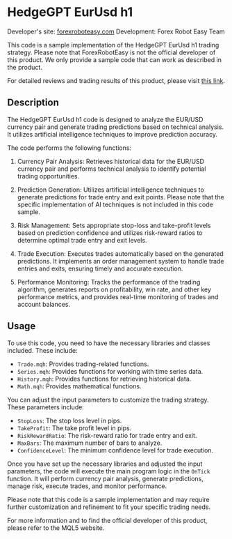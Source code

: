 # HedgeGPT EurUsd h1

Developer's site: [forexroboteasy.com](https://forexroboteasy.com)
Development: Forex Robot Easy Team

This code is a sample implementation of the HedgeGPT EurUsd h1 trading strategy. Please note that ForexRobotEasy is not the official developer of this product. We only provide a sample code that can work as described in the product.

For detailed reviews and trading results of this product, please visit [this link](https://forexroboteasy.com/forex-robot-review/hedgegpt-eurusd-h1-review-unbiased-forex-software-analysis/).

## Description

The HedgeGPT EurUsd h1 code is designed to analyze the EUR/USD currency pair and generate trading predictions based on technical analysis. It utilizes artificial intelligence techniques to improve prediction accuracy.

The code performs the following functions:

1. Currency Pair Analysis: Retrieves historical data for the EUR/USD currency pair and performs technical analysis to identify potential trading opportunities.

2. Prediction Generation: Utilizes artificial intelligence techniques to generate predictions for trade entry and exit points. Please note that the specific implementation of AI techniques is not included in this code sample.

3. Risk Management: Sets appropriate stop-loss and take-profit levels based on prediction confidence and utilizes risk-reward ratios to determine optimal trade entry and exit levels.

4. Trade Execution: Executes trades automatically based on the generated predictions. It implements an order management system to handle trade entries and exits, ensuring timely and accurate execution.

5. Performance Monitoring: Tracks the performance of the trading algorithm, generates reports on profitability, win rate, and other key performance metrics, and provides real-time monitoring of trades and account balances.

## Usage

To use this code, you need to have the necessary libraries and classes included. These include:

- `Trade.mqh`: Provides trading-related functions.
- `Series.mqh`: Provides functions for working with time series data.
- `History.mqh`: Provides functions for retrieving historical data.
- `Math.mqh`: Provides mathematical functions.

You can adjust the input parameters to customize the trading strategy. These parameters include:

- `StopLoss`: The stop loss level in pips.
- `TakeProfit`: The take profit level in pips.
- `RiskRewardRatio`: The risk-reward ratio for trade entry and exit.
- `MaxBars`: The maximum number of bars to analyze.
- `ConfidenceLevel`: The minimum confidence level for trade execution.

Once you have set up the necessary libraries and adjusted the input parameters, the code will execute the main program logic in the `OnTick` function. It will perform currency pair analysis, generate predictions, manage risk, execute trades, and monitor performance.

Please note that this code is a sample implementation and may require further customization and refinement to fit your specific trading needs.

For more information and to find the official developer of this product, please refer to the MQL5 website.
